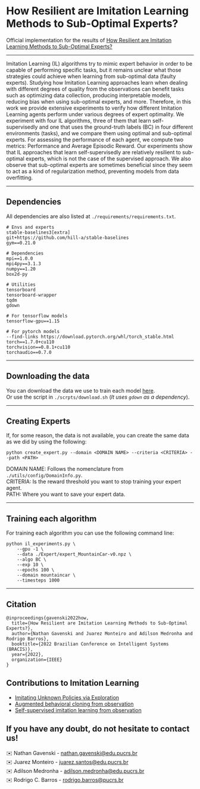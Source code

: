 # How Resilient are Imitation Learning Methods to Sub-Optimal Experts?

Official implementation for the results of [How Resilient are Imitation Learning Methods to Sub-Optimal Experts?]()

---

Imitation Learning (IL) algorithms try to mimic expert behavior in order to be capable of performing specific tasks, but it remains unclear what those strategies could achieve when learning from sub-optimal data (faulty experts). Studying how Imitation Learning approaches learn when dealing with different degrees of quality from the observations can benefit tasks such as optimizing data collection, producing interpretable models, reducing bias when using sub-optimal experts, and more. Therefore, in this work we provide extensive experiments to verify how different Imitation Learning agents perform under various degrees of expert optimality. We experiment with four IL algorithms, three of them that learn self-supervisedly and one that uses the ground-truth labels (BC) in four different environments (tasks), and we compare them using optimal and sub-optimal experts. For assessing the performance of each agent, we compute two metrics: Performance and Average Episodic Reward. Our experiments show that IL approaches that learn self-supervisedly are relatively resilient to sub-optimal experts, which is not the case of the supervised approach. We also observe that sub-optimal experts are sometimes beneficial since they seem to act as a kind of regularization method, preventing models from data overfitting.

---

## Dependencies

All dependencies are also listed at `./requirements/requirements.txt`.

```
# Envs and experts
stable-baselines3[extra]
git+https://github.com/hill-a/stable-baselines
gym==0.21.0

# Dependencies
mpi==1.0.0
mpi4py==3.1.3
numpy==1.20
box2d-py

# Utilities
tensorboard
tensorboard-wrapper
tqdm
gdown

# For tensorflow models
tensorflow-gpu==1.15

# For pytorch models
--find-links https://download.pytorch.org/whl/torch_stable.html
torch==1.7.0+cu110 
torchvision==0.8.1+cu110 
torchaudio==0.7.0
```
---

## Downloading the data

You can download the data we use to train each model [here](). \
Or use the script in `./scrpts/download.sh` (*It uses `gdown` as a dependency*).

---

## Creating Experts

If, for some reason, the data is not available, you can create the same data as we did by using the following:

```{bash}
python create_expert.py --domain <DOMAIN NAME> --criteria <CRITERIA> --path <PATH>
```

DOMAIN NAME: Follows the nomenclature from `./utils/config/DomainInfo.py`. \
CRITERIA: Is the reward threshold you want to stop training your expert agent. \
PATH: Where you want to save your expert data.

---

## Training each algorithm

For training each algorithm you can use the following command line:

```{bash}
python il_experiments.py \
    --gpu -1 \
    --data ./Expert/expert_MountainCar-v0.npz \
    --algo BC \
    --exp 10 \
    --epochs 100 \
    --domain mountaincar \
    --timesteps 1000
```

---

## Citation

```{latex}
@inproceedings{gavenski2022how,
  title={How Resilient are Imitation Learning Methods to Sub-Optimal Experts?},
  author={Nathan Gavenski and Juarez Monteiro and Adilson Medronha and Rodrigo Barros},
  booktitle={2022 Brazilian Conference on Intelligent Systems (BRACIS)},
  year={2022},
  organization={IEEE}
}
```

## Contributions to Imitation Learning
- [Imitating Unknown Policies via Exploration](https://arxiv.org/pdf/2008.05660.pdf)
- [Augmented behavioral cloning from observation](https://arxiv.org/pdf/2004.13529.pdf)
- [Self-supervised imitation learning from observation](https://repositorio.pucrs.br/dspace/bitstream/10923/17536/1/000500266-Texto%2Bcompleto-0.pdf)


## If you have any doubt, do not hesitate to contact us!
:envelope:	Nathan Gavenski - nathan.gavenski@edu.pucrs.br\
:envelope:	Juarez Monteiro - juarez.santos@edu.pucrs.br\
:envelope:	Adilson Medronha - adilson.medronha@edu.pucrs.br\
:envelope:	Rodrigo C. Barros - rodrigo.barros@pucrs.br

